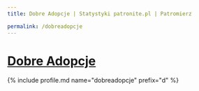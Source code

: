 ```yaml
---
title: Dobre Adopcje | Statystyki patronite.pl | Patromierz

permalink: /dobreadopcje
---
```


# [Dobre Adopcje](https://patronite.pl/dobreadopcje)

{% include profile.md name="dobreadopcje" prefix="d" %}
